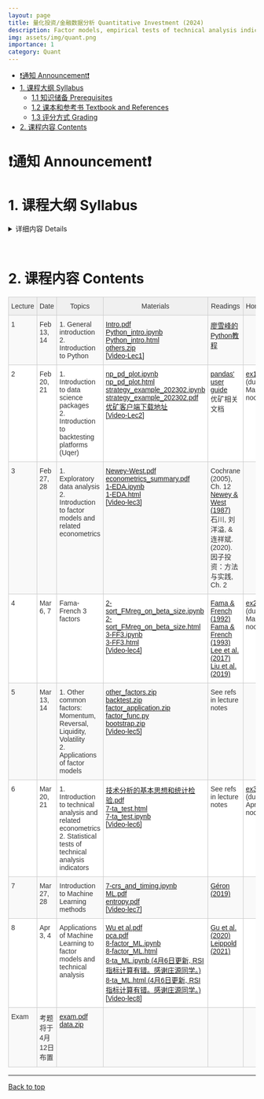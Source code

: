 ```yaml
---
layout: page
title: 量化投资/金融数据分析 Quantitative Investment (2024)
description: Factor models, empirical tests of technical analysis indicators, applications of machine learning techniques
img: assets/img/quant.png
importance: 1
category: Quant
---
```


- [❗️通知 Announcement❗️](#️通知-announcement️)
- [1. 课程大纲 Syllabus](#1-课程大纲-syllabus)
  - [1.1 知识储备 Prerequisites](#11-知识储备-prerequisites)
  - [1.2 课本和参考书 Textbook and References](#12-课本和参考书-textbook-and-references)
  - [1.3 评分方式 Grading](#13-评分方式-grading)
- [2. 课程内容 Contents](#2-课程内容-contents)

# ❗️通知 Announcement❗️


# 1. 课程大纲 Syllabus

<!-- &nbsp; -->

<details markdown="1">
  <summary> 详细内容 Details </summary>

这门课程在教学计划上有两个不同的名称：《量化投资》(学硕)，《金融数据分析和Python应用》(专硕)。主要讨论用数量方法探索金融数据以及构建交易策略。课程内容是应用导向的，但相关的理论也会有涉及。课程目标：掌握基本的工具以及用数据分析的思维方式。这门课主要包含以下内容：
- Python 基础以及数据处理相关库(numpy, pandas, sklearn, tensorflow, keras等)
- 因子模型
- 技术分析介绍以及统计检验
- 机器学习在量化投资中的应用

这门课暂不包含高频数据(日内)策略，也不包含衍生品策略。主要的数据来源是中国A股市场股票数据

This is a course about constructing trading strategies by quantitative methods. The course is application oriented, but relevant theories will also be discussed. The course objective is to teach students basic tools and ways of exploring financial data so that quantitative (and perhaps winning) strategies can be constructed. The main contents are:
- introduction of Python basics and data science packages (numpy, pandas, sklearn, tensorflow, keras, etc.)
- construction of factor models
- introduction to technical analysis
- application of machine learning methods

This course does not contain high-frequency (intraday) strategies, or strategies involving derivatives. Please refer to other courses provided by the school if these are what you need. Our main data is from A shares of China's stock markets.


## 1.1 知识储备 Prerequisites
应当知道基本的计量经济学(我们会进行简短的复习)。无需具备编程知识，所有的编程相关的内容都会在课程中介绍，但如果有编程经验更好。面对大量的编程应当有心理准备。

Students should know basic econometrics (I'll give short review lectures if necessary). Students must also be comfortable, or inclined to do lots of programming. No prior knowledge of programming is required, though it is surely a big plus if you have some experiences.

## 1.2 课本和参考书 Textbook and References
暂无课本。课件和相关资料会上传到这个网页，请每次上课前进行下载。我们采用的平台是[优矿](https://uqer.datayes.com/)，请至相关网页下载客户端。优矿有免费版但分配的计算资源很少，学院会提供一些共享账号。参考书目见下方。

There is no required textbook. Lecture notes will be uploaded here and please download the latest version before class. We'll be using [Uqer](https://uqer.datayes.com/), a quant platform, for retrieving data, programming and backtesting. Please download and install it on your laptop. The platform is not free, but we'll give you several shared accounts.

The following references are useful:
- Cochrane, John H., 2005, *Asset Pricing*. Revised edition. (Princeton University Press, Princeton, N.J).
- Bali, Turan G., Robert F. Engle, and Scott Murray, 2016, *Empirical Asset Pricing: The Cross Section of Stock Returns*. 1 edition. (Wiley).
- 石川, 刘洋溢, & 连祥斌. (2020). 因子投资：方法与实践. 电子工业出版社.
- Murphy, John J., 1999, *Technical Analysis of the Financial Markets: A Comprehensive Guide to Trading Methods and Applications*. (New York Institute of Finance, N.Y.).
- Grinold, Richard, and Ronald Kahn, 1999, *Active Portfolio Management: A Quantitative Approach for Producing Superior Returns and Controlling Risk*. 2 edition. (McGraw-Hill Education, New York).
- Geron, Aurelien, 2021, *Hands-on Machine Learning with Scikit-Learn, Keras, and TensorFlow*. 3rd Edition (O'Reilly).

## 1.3 评分方式 Grading
(暂定，可能会有所改动)
- 3到4次作业 (60%)
- 家庭考试 (40%)。大致形式为在规定时间内完成策略构建。

(preliminary, may be subject to changes)
- 3 or 4 homework exercises (60%)
- take-home exam (40%)

**抄袭作业零容忍。抄袭他人作业可能会直接挂科。** 对于编程经验较少的同学来说，遇到困难是正常的。所有的代码我都会共享，只要仔细研读一定可以完成作业和考试。请相信自己。

**PLAGIARISM IS STRICTLY PROHIBITED. You may immediately fail the course if copy-pasting other's work.** It will be normal to meet obstacles during the course, especially for students with less exposure to programming. I'll share all relevant codes and you'll surely complete the course successfully if you read and try the provided codes with some care. Please trust yourself and hang on.

</details>

&nbsp;

# 2. 课程内容 Contents

<style type="text/css">
.tg  {border-collapse:collapse;border-color:#ccc;border-spacing:0;}
.tg td{background-color:#fff;border-color:#ccc;border-style:solid;border-width:1px;color:#333;
  font-family:Arial, sans-serif;font-size:14px;overflow:hidden;padding:10px 5px;word-break:normal;}
.tg th{background-color:#f0f0f0;border-color:#ccc;border-style:solid;border-width:1px;color:#333;
  font-family:Arial, sans-serif;font-size:14px;font-weight:normal;overflow:hidden;padding:10px 5px;word-break:normal;}
.tg .tg-v16d{background-color:#f9f9f9;border-color:#cccccc;text-align:left;vertical-align:top}
.tg .tg-65iu{border-color:#cccccc;text-align:left;vertical-align:top}
.tg .tg-o57c{border-color:#cccccc;text-align:center;vertical-align:top}
</style>
<table class="tg">
<colgroup>
<col style="width: 56px">
<col style="width: 114px">
<col style="width: 298px">
<col style="width: 108px">
<col style="width: 142px">
<col style="width: 78px">
</colgroup>
<thead>
  <tr>
    <th class="tg-o57c">Lecture</th>
    <th class="tg-o57c">Date</th>
    <th class="tg-o57c">Topics</th>
    <th class="tg-o57c">Materials</th>
    <th class="tg-o57c">Readings</th>
    <th class="tg-o57c">Homework</th>
  </tr>
</thead>
<tbody>
  <tr>
    <td class="tg-v16d">1</td>
    <td class="tg-v16d">Feb 13, 14</td>
    <td class="tg-v16d">1. General introduction <br>2. Introduction to Python</td>
    <td class="tg-v16d">
    <a href="/assets/courses/quant_2023/lec1/Intro.pdf" target="_blank" rel="noopener noreferrer">Intro.pdf</a> <br>
    <a href="/assets/courses/quant_2023/lec1/Python_intro.ipynb" target="_blank" rel="noopener noreferrer">Python_intro.ipynb</a> <br>
    <a href="/assets/courses/quant_2023/lec1/Python_intro.html" target="_blank" rel="noopener noreferrer">Python_intro.html</a> <br>
    <a href="/assets/courses/quant_2023/lec1/others.zip" target="_blank" rel="noopener noreferrer">others.zip</a> <br>
    <a href="https://www.aliyundrive.com/s/Zkgjv7Wj4HR" target="_blank" rel="noopener noreferrer">[Video-Lec1]</a>
    </td>
    <td class="tg-v16d">
    <a href="https://www.liaoxuefeng.com/wiki/1016959663602400" target="_blank" rel="noopener noreferrer">廖雪峰的Python教程</a>
    </td>
    <td class="tg-v16d"></td>
  </tr>
  <tr>
    <td class="tg-65iu">2</td>
    <td class="tg-65iu">Feb 20, 21</td>
    <td class="tg-65iu">1. Introduction to data science packages<br>2. Introduction to backtesting platforms (Uqer)</td>
    <td class="tg-65iu">
    <a href="/assets/courses/quant_2023/lec2/np_pd_plot.ipynb" target="_blank" rel="noopener noreferrer">np_pd_plot.ipynb</a> <br>
    <a href="/assets/courses/quant_2023/lec2/np_pd_plot.html" target="_blank" rel="noopener noreferrer">np_pd_plot.html</a> <br>
    <a href="/assets/courses/quant_2023/lec2/strategy_example_202302.ipynb" target="_blank" rel="noopener noreferrer">strategy_example_202302.ipynb</a> <br>
    <a href="/assets/courses/quant_2023/lec2/strategy_example_202302.pdf" target="_blank" rel="noopener noreferrer">strategy_example_202302.pdf</a>
    <a href="https://uqer.datayes.com/pro/pro_download.html" target="_blank" rel="noopener noreferrer">优矿客户端下载地址</a> <br>
    <a href="https://www.aliyundrive.com/s/s2at4BBNwSn" target="_blank" rel="noopener noreferrer">[Video-Lec2]</a>
    </td>
    <td class="tg-65iu">
    <a href="https://pandas.pydata.org/docs/user_guide/index.html" target="_blank" rel="noopener noreferrer">pandas' user guide</a> <br>
    优矿相关文档
    </td>
    <td class="tg-65iu">
    <a href="/assets/courses/quant_2023/exercises/ex1.zip" target="_blank" rel="noopener noreferrer">ex1.zip</a> (due: Mar.08 noon)
    </td>
  </tr>
  <tr>
    <td class="tg-v16d">3</td>
    <td class="tg-v16d">Feb 27, 28</td>
    <td class="tg-v16d">1. Exploratory data analysis<br>2. Introduction to factor models and related econometrics</td>
    <td class="tg-v16d">
    <a href="/assets/courses/quant_2023/lec3/Newey-West.pdf" target="_blank" rel="noopener noreferrer">Newey-West.pdf</a> <br>
    <a href="/assets/courses/quant_2023/lec3/econometrics_summary.pdf" target="_blank" rel="noopener noreferrer">econometrics_summary.pdf</a> <br>
    <a href="/assets/courses/quant_2023/lec3/1-EDA.ipynb" target="_blank" rel="noopener noreferrer">1-EDA.ipynb</a> <br>
    <a href="/assets/courses/quant_2023/lec3/1-EDA.html" target="_blank" rel="noopener noreferrer">1-EDA.html</a> <br>
    <a href="https://www.aliyundrive.com/s/vn1r5Ji78k8" target="_blank" rel="noopener noreferrer">[Video-lec3]</a>
    </td>
    <td class="tg-v16d">
    Cochrane (2005), Ch. 12 <br>
    <a href="https://www.jstor.org/stable/1913610?searchText=&searchUri=&ab_segments=&searchKey=&refreqid=fastly-default%3A0a291a66dc09884f01c5730c91489cfe" target="_blank" rel="noopener noreferrer">Newey & West (1987)</a> <br>
    石川, 刘洋溢, & 连祥斌. (2020). 因子投资：方法与实践, Ch. 2
    </td>
    <td class="tg-v16d"></td>
  </tr>
  <tr>
    <td class="tg-65iu">4</td>
    <td class="tg-65iu">Mar 6, 7</td>
    <td class="tg-65iu">Fama-French 3 factors</td>
    <td class="tg-65iu">
    <a href="/assets/courses/quant_2023/lec4/2-sort_FMreg_on_beta_size.ipynb" target="_blank" rel="noopener noreferrer">2-sort_FMreg_on_beta_size.ipynb</a> <br>
    <a href="/assets/courses/quant_2023/lec4/2-sort_FMreg_on_beta_size.html" target="_blank" rel="noopener noreferrer">2-sort_FMreg_on_beta_size.html</a> <br>
    <a href="/assets/courses/quant_2023/lec4/3-FF3.ipynb" target="_blank" rel="noopener noreferrer">3-FF3.ipynb</a> <br>
    <a href="/assets/courses/quant_2023/lec4/3-FF3.html" target="_blank" rel="noopener noreferrer">3-FF3.html</a> <br>
    <a href="https://www.aliyundrive.com/s/UMeDvT9iwzD" target="_blank" rel="noopener noreferrer">[Video-lec4]</a> <br>
    </td>
    <td class="tg-65iu">
    <a href="https://onlinelibrary.wiley.com/doi/full/10.1111/j.1540-6261.1992.tb04398.x" target="_blank" rel="noopener noreferrer">Fama & French (1992)</a> <br>
    <a href="https://www.sciencedirect.com/science/article/abs/pii/0304405X93900235" target="_blank" rel="noopener noreferrer">Fama & French (1993)</a> <br>
    <a href="https://papers.ssrn.com/sol3/papers.cfm?abstract_id=3038446" target="_blank" rel="noopener noreferrer">Lee et al. (2017)</a> <br>
    <a href="https://www.sciencedirect.com/science/article/pii/S0304405X19300625" target="_blank" rel="noopener noreferrer">Liu et al. (2019)</a>
    </td>
    <td class="tg-65iu">
    <a href="/assets/courses/quant_2023/exercises/ex2.pdf" target="_blank" rel="noopener noreferrer">ex2.pdf</a> (due: Mar.22 noon)
    </td>
  </tr>
  <tr>
    <td class="tg-v16d">5</td>
    <td class="tg-v16d">Mar 13, 14</td>
    <td class="tg-v16d">1. Other common factors: Momentum, Reversal, Liquidity, Volatility <br>
    2. Applications of factor models
    </td>
    <td class="tg-v16d">
    <a href="/assets/courses/quant_2023/lec5/other_factors.zip" target="_blank" rel="noopener noreferrer">other_factors.zip</a> <br>
    <a href="/assets/courses/quant_2023/lec5/backtest.zip" target="_blank" rel="noopener noreferrer">backtest.zip</a> <br>
    <a href="/assets/courses/quant_2023/lec5/factor_application.zip" target="_blank" rel="noopener noreferrer">factor_application.zip</a> <br>
    <a href="/assets/courses/quant_2023/lec5/factor_func.py" target="_blank" rel="noopener noreferrer">factor_func.py</a> <br>
    <a href="/assets/courses/quant_2023/lec5/bootstrap.zip" target="_blank" rel="noopener noreferrer">bootstrap.zip</a> <br>
    <a href="https://www.aliyundrive.com/s/RyVXkEjYUmX" target="_blank" rel="noopener noreferrer">[Video-lec5]</a> <br>
    </td>
    <td class="tg-v16d">
    See refs in lecture notes
    </td>
    <td class="tg-v16d"></td>
  </tr>
  <tr>
    <td class="tg-65iu">6</td>
    <td class="tg-65iu">Mar 20, 21</td>
    <td class="tg-65iu">1. Introduction to technical analysis and related econometrics <br>
    2. Statistical tests of technical analysis indicators
    </td>
    <td class="tg-65iu">
    <a href="/assets/courses/quant_2023/lec6/技术分析的基本思想和统计检验.pdf" target="_blank" rel="noopener noreferrer">技术分析的基本思想和统计检验.pdf</a> <br>
    <a href="/assets/courses/quant_2023/lec6/7-ta_test.html" target="_blank" rel="noopener noreferrer">7-ta_test.html</a> <br>
    <a href="/assets/courses/quant_2023/lec6/7-ta_test.ipynb" target="_blank" rel="noopener noreferrer">7-ta_test.ipynb</a> <br>
    <a href="https://www.aliyundrive.com/s/cztsFzfr9rK" target="_blank" rel="noopener noreferrer">[Video-lec6]</a>
    </td>
    <td class="tg-65iu">
    See refs in lecture notes
    </td>
    <td class="tg-65iu">
    <a href="/assets/courses/quant_2023/exercises/ex3.pdf" target="_blank" rel="noopener noreferrer">ex3.pdf</a> (due: Apr.05 noon)
    </td>
  </tr>
  <tr>
    <td class="tg-v16d">7</td>
    <td class="tg-v16d">Mar 27, 28</td>
    <td class="tg-v16d">Introduction to Machine Learning methods</td>
    <td class="tg-v16d">
    <a href="/assets/courses/quant_2023/lec7/7-crs_and_timing.ipynb" target="_blank" rel="noopener noreferrer">7-crs_and_timing.ipynb</a> <br>
    <a href="/assets/courses/quant_2023/lec7/ML.pdf" target="_blank" rel="noopener noreferrer">ML.pdf </a> <br>
    <a href="/assets/courses/quant_2023/lec7/entropy.pdf" target="_blank" rel="noopener noreferrer">entropy.pdf</a> <br>
    <a href="https://www.aliyundrive.com/s/ru5BnvttoKh" target="_blank" rel="noopener noreferrer">[Video-lec7]</a>
    </td>
    <td class="tg-v16d">
    <a href="https://www.amazon.com/Hands-Machine-Learning-Scikit-Learn-TensorFlow/dp/1492032646" target="_blank" rel="noopener noreferrer">Géron (2019)</a>
    </td>
    <td class="tg-v16d"></td>
  </tr>
  <tr>
    <td class="tg-65iu">8</td>
    <td class="tg-65iu">Apr 3, 4</td>
    <td class="tg-65iu">Applications of Machine Learning to factor models and technical analysis</td>
    <td class="tg-65iu">
    <a href="/assets/courses/quant_2023/lec8/Wu et al.pdf" target="_blank" rel="noopener noreferrer">Wu et al.pdf </a> <br>
    <a href="/assets/courses/quant_2023/lec8/pca.pdf" target="_blank" rel="noopener noreferrer">pca.pdf </a> <br>
    <a href="/assets/courses/quant_2023/lec8/8-factor_ML.ipynb" target="_blank" rel="noopener noreferrer">8-factor_ML.ipynb </a> <br>
    <a href="/assets/courses/quant_2023/lec8/8-factor_ML.html" target="_blank" rel="noopener noreferrer">8-factor_ML.html </a> <br>
    <a href="/assets/courses/quant_2023/lec8/8-ta_ML.ipynb" target="_blank" rel="noopener noreferrer">8-ta_ML.ipynb (4月6日更新, RSI指标计算有错。感谢庄源同学。) </a> <br>
    <a href="/assets/courses/quant_2023/lec8/8-ta_ML.html" target="_blank" rel="noopener noreferrer">8-ta_ML.html (4月6日更新, RSI指标计算有错。感谢庄源同学。)  </a> <br>
    <a href="https://www.aliyundrive.com/s/TwtABgJVzcg" target="_blank" rel="noopener noreferrer">[Video-lec8]</a>
    </td>
    <td class="tg-65iu">
    <a href="https://academic.oup.com/rfs/article/33/5/2223/5758276?login=false" target="_blank" rel="noopener noreferrer">Gu et al. (2020) </a> <br>
    <a href="https://www.sciencedirect.com/science/article/pii/S0304405X21003743" target="_blank" rel="noopener noreferrer">Leippold (2021) </a>
    </td>
    <td class="tg-65iu"></td>
  </tr>
  <tr>
    <td class="tg-v16d">Exam</td>
    <td class="tg-v16d">考题将于4月12日布置</td>
    <td class="tg-v16d">
    <a href="/assets/courses/quant_2023/exam.pdf" target="_blank" rel="noopener noreferrer">exam.pdf </a> <br>
    <a href="https://share.weiyun.com/L6hnDxYt" target="_blank" rel="noopener noreferrer">data.zip</a>
    </td>
    <td class="tg-v16d"></td>
    <td class="tg-v16d"></td>
    <td class="tg-v16d"></td>
  </tr>
</tbody>
</table>

<!-- # 2. 课件 Materials
## Lecture 1. Introduction to Python

[lec-1.pdf](/assets/courses/quant/lec1/lec-1.pdf)

[Python_intro.ipynb](/assets/courses/quant/lec1/Python_intro.ipynb)

[Python_intro.html](/assets/courses/quant/lec1/Python_intro.html)

[[Lecture video]](https://www.aliyundrive.com/s/hkzXpqb6HAC)

## Lecture 2. Introduction to Data Science Packages and Uqer Platform

numpy, pandas, plottting introduction: [np_pd_plot.ipynb](/assets/courses/quant/lec2/np_pd_plot.ipynb), [np_pd_plot.html](/assets/courses/quant/lec2/np_pd_plot.html)

Uqer strategy example: [strategy_example_202202.ipynb](/assets/courses/quant/lec2/strategy_example_202202.ipynb)，[strategy_example_202202.html](/assets/courses/quant/lec2/strategy_example_202202.html)，[优矿量化投资策略教程示例文件](/assets/courses/quant/lec2/量化投资策略教程示例文件.nb)

[[Uqer intro video]](https://www.aliyundrive.com/s/y48DZ4kc7Vm)

[[Lecture video]](https://www.aliyundrive.com/s/Ldg4eiYUoAi)

## Lecture 3. Exploratory Data Analysis & Introduction to Factor Models

Quick review of robust errors: [crash_note.pdf](/assets/courses/quant/lec3/crash_note.pdf)

Fundamental econometrics related to factor models: [econometrics_summary.ipynb](/assets/courses/quant/lec3/econometrics_summary.ipynb), [econometrics_summary.pdf](/assets/courses/quant/lec3/econometrics_summary.pdf)

Exploratory Data Analysis: [1-EDA.ipynb](/assets/courses/quant/lec3/1-EDA.ipynb), [1-EDA.html](/assets/courses/quant/lec3/1-EDA.html)

[[Lecture video]](https://www.aliyundrive.com/s/xEBcpr2H48w)

## Lecture 4. Sorting, Fama-MacBeth Regression, Fama French 3 Factors

(Updated on 2022.03.15) Sorting and FM regression on beta, size: [2-sort_FMreg_on_beta_size.ipynb](/assets/courses/quant/lec4/2-sort_FMreg_on_beta_size.ipynb), [2-sort_FMreg_on_beta_size.html](/assets/courses/quant/lec4/2-sort_FMreg_on_beta_size.html)

(Updated on 2022.03.15) Fama-French 3 factors: [3-FF3.ipynb](/assets/courses/quant/lec4/3-FF3.ipynb), [3-FF3.html](/assets/courses/quant/lec4/3-FF3.html)

[[Lecture video]](https://www.aliyundrive.com/s/1U7Z57PRU1Q)

## Lecture 5. Momentum, Reversal, Liquidity, Volatility Factors.

Momentum and reversal: [4-momentum_reversal.ipynb](/assets/courses/quant/lec5/4-momentum_reversal.ipynb), [4-momentum_reversal.html](/assets/courses/quant/lec5/4-momentum_reversal.html)

Wrapping code for creating factors: [factors.ipynb](/assets/courses/quant/lec5/factors.ipynb), [factors.html](/assets/courses/quant/lec5/factors.html)

(Updated on 2022.03.22) Liquidity and volatility: [5-liquidity_volatility.ipynb](/assets/courses/quant/lec5/5-liquidity_volatility.ipynb), [5-liquidity_volatility.html](/assets/courses/quant/lec5/5-liquidity_volatility.html)

Code used in "myutils": [code_in_myutils.zip](/assets/courses/quant/lec5/code_in_myutils.zip)

[[Lecture video]](https://www.aliyundrive.com/s/BVH69sitQoD)

## Lecture 6. Applications of Factor Models. Introduction to Technical Analysis and Related Econometrics

(updated 2022.03.23) Applications of factor models: [6-factor_application.ipynb](/assets/courses/quant/lec6/6-factor_application.ipynb), [6-factor_application.html](/assets/courses/quant/lec6/6-factor_application.html)

(updated 2022.03.23) Backtesting with uqer, cross sectional selection of stocks: [6-backtest.ipynb](/assets/courses/quant/lec6/6-backtest.ipynb)

(updated 2022.03.29)Ideas of Technical Analysis: [技术分析的基本思想和统计检验.pdf](/assets/courses/quant/lec6/技术分析的基本思想和统计检验.pdf)

[[Lecture video]](https://www.aliyundrive.com/s/hmXca91rFMF)

## Lecture 7. Statistical Tests of Technical Indicators. Introduction to Machine Learning Methods

Bootstrap review: [bootstrap.R](/assets/courses/quant/lec7/bootstrap.R), [bootstrapping.pdf](/assets/courses/quant/lec7/bootstrapping.pdf)

(updated 2022.03.29)Statistical tests of technical indicators: [7-ta_test.ipynb](/assets/courses/quant/lec7/7-ta_test.ipynb), [7-ta_test.html](/assets/courses/quant/lec7/7-ta_test.html)

Backtests with both stock-picking and market timing: [7-crs_and_timing.ipynb](/assets/courses/quant/lec7/7-crs_and_timing.ipynb)


[[Lecture video]](https://www.aliyundrive.com/s/ieGosujLZe5)

## Lecture 8. Applications of Machine Learning to Factor Models and Technical Analysis

[Gu et al. (2020)](/assets/courses/quant/lec8/Gu-2020.pdf)

[Wu et al. (2019)](/assets/courses/quant/lec8/Wu-2019.pdf)

[Leippold et al. (2021)](/assets/courses/quant/lec8/Leippold-2021.pdf)

Machine learning applications in factor models: [8-factor_ML.ipynb](/assets/courses/quant/lec8/8-factor_ML.ipynb), [8-factor_ML.html](/assets/courses/quant/lec8/8-factor_ML.html)

Machine learning applications in technical analysis: [8-ta_ML.ipynb](/assets/courses/quant/lec8/8-ta_ML.ipynb), [8-ta_ML.html](/assets/courses/quant/lec8/8-ta_ML.html)

[[Lecture video]](https://www.aliyundrive.com/s/r273NKAGJwg)

# 致谢

这门课是南开大学“智能投顾虚拟教研室”的线上公开课之一。感谢南开大学金融学院领导、刘澜飚教授和周爱民教授的大力支持！感谢[优矿](https://uqer.datayes.com/)、[同花顺](https://www.10jqka.com.cn/)、[悟空投资](https://www.wukongtz.com/)对虚拟教研室以及本课程的大力支持！ -->

-----
[Back to top](#)